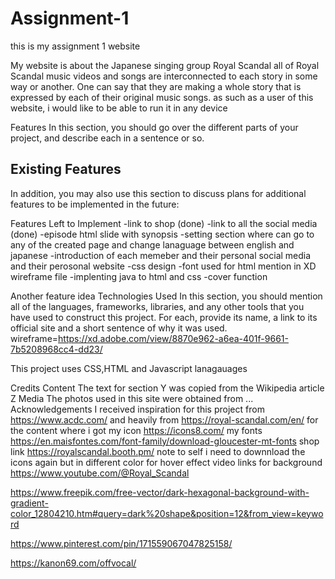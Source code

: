 # Assignment-1

this is my assignment 1 website

My website is about the Japanese singing group Royal Scandal
all of Royal Scandal music videos and songs are interconnected to each story in some way or another. One can say that they are making a whole story that is expressed by each of their original music songs.
as such as a user of this website, i would like to be able to run it in any device

Features
In this section, you should go over the different parts of your project, and describe each in a sentence or so.

## Existing Features

In addition, you may also use this section to discuss plans for additional features to be implemented in the future:

Features Left to Implement
-link to shop (done)
-link to all the social media (done)
-episode html slide with synopsis
-setting section where can go to any of the created page and change lanaguage between english and japanese
-introduction of each memeber and their personal social media and their perosonal website
-css design
-font used for html mention in XD wireframe file
-implenting java to html and css
-cover function

Another feature idea
Technologies Used
In this section, you should mention all of the languages, frameworks, libraries, and any other tools that you have used to construct this project. For each, provide its name, a link to its official site and a short sentence of why it was used.
wireframe=https://xd.adobe.com/view/8870e962-a6ea-401f-9661-7b5208968cc4-dd23/

This project uses CSS,HTML and Javascript lanagauages

Credits
Content
The text for section Y was copied from the Wikipedia article Z
Media
The photos used in this site were obtained from ...
Acknowledgements
I received inspiration for this project from https://www.acdc.com/ and heavily from https://royal-scandal.com/en/ for the content
where i got my icon
https://icons8.com/
my fonts
https://en.maisfontes.com/font-family/download-gloucester-mt-fonts
shop link
https://royalscandal.booth.pm/
note to self i need to downnload the icons again but in different color for hover effect
video links for background
https://www.youtube.com/@Royal_Scandal

https://www.freepik.com/free-vector/dark-hexagonal-background-with-gradient-color_12804210.htm#query=dark%20shape&position=12&from_view=keyword

https://www.pinterest.com/pin/171559067047825158/

https://kanon69.com/offvocal/